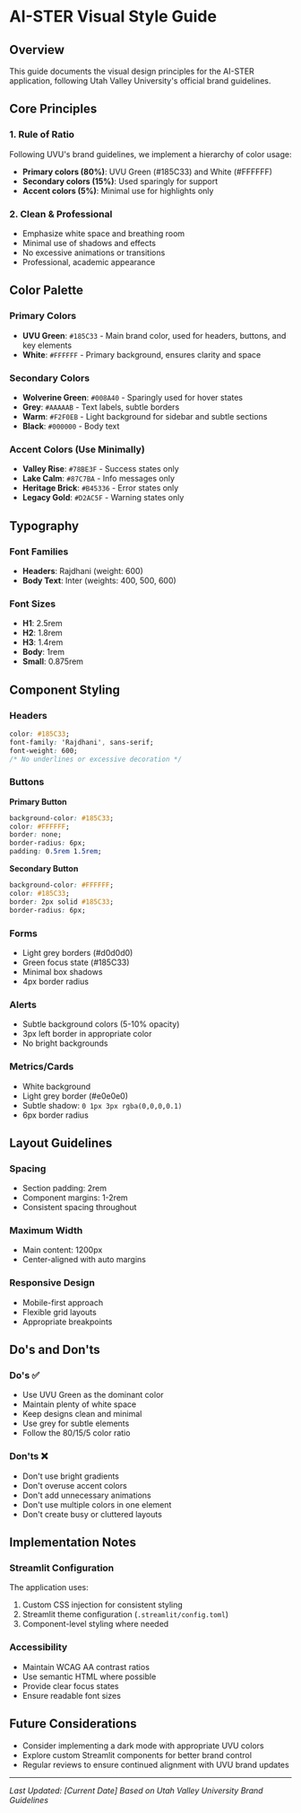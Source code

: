 # AI-STER Visual Style Guide

## Overview
This guide documents the visual design principles for the AI-STER application, following Utah Valley University's official brand guidelines.

## Core Principles

### 1. Rule of Ratio
Following UVU's brand guidelines, we implement a hierarchy of color usage:
- **Primary colors (80%)**: UVU Green (#185C33) and White (#FFFFFF)
- **Secondary colors (15%)**: Used sparingly for support
- **Accent colors (5%)**: Minimal use for highlights only

### 2. Clean & Professional
- Emphasize white space and breathing room
- Minimal use of shadows and effects
- No excessive animations or transitions
- Professional, academic appearance

## Color Palette

### Primary Colors
- **UVU Green**: `#185C33` - Main brand color, used for headers, buttons, and key elements
- **White**: `#FFFFFF` - Primary background, ensures clarity and space

### Secondary Colors
- **Wolverine Green**: `#008A40` - Sparingly used for hover states
- **Grey**: `#AAAAAB` - Text labels, subtle borders
- **Warm**: `#F2F0EB` - Light background for sidebar and subtle sections
- **Black**: `#000000` - Body text

### Accent Colors (Use Minimally)
- **Valley Rise**: `#78BE3F` - Success states only
- **Lake Calm**: `#87C7BA` - Info messages only
- **Heritage Brick**: `#B45336` - Error states only
- **Legacy Gold**: `#D2AC5F` - Warning states only

## Typography

### Font Families
- **Headers**: Rajdhani (weight: 600)
- **Body Text**: Inter (weights: 400, 500, 600)

### Font Sizes
- **H1**: 2.5rem
- **H2**: 1.8rem
- **H3**: 1.4rem
- **Body**: 1rem
- **Small**: 0.875rem

## Component Styling

### Headers
```css
color: #185C33;
font-family: 'Rajdhani', sans-serif;
font-weight: 600;
/* No underlines or excessive decoration */
```

### Buttons
**Primary Button**
```css
background-color: #185C33;
color: #FFFFFF;
border: none;
border-radius: 6px;
padding: 0.5rem 1.5rem;
```

**Secondary Button**
```css
background-color: #FFFFFF;
color: #185C33;
border: 2px solid #185C33;
border-radius: 6px;
```

### Forms
- Light grey borders (#d0d0d0)
- Green focus state (#185C33)
- Minimal box shadows
- 4px border radius

### Alerts
- Subtle background colors (5-10% opacity)
- 3px left border in appropriate color
- No bright backgrounds

### Metrics/Cards
- White background
- Light grey border (#e0e0e0)
- Subtle shadow: `0 1px 3px rgba(0,0,0,0.1)`
- 6px border radius

## Layout Guidelines

### Spacing
- Section padding: 2rem
- Component margins: 1-2rem
- Consistent spacing throughout

### Maximum Width
- Main content: 1200px
- Center-aligned with auto margins

### Responsive Design
- Mobile-first approach
- Flexible grid layouts
- Appropriate breakpoints

## Do's and Don'ts

### Do's ✅
- Use UVU Green as the dominant color
- Maintain plenty of white space
- Keep designs clean and minimal
- Use grey for subtle elements
- Follow the 80/15/5 color ratio

### Don'ts ❌
- Don't use bright gradients
- Don't overuse accent colors
- Don't add unnecessary animations
- Don't use multiple colors in one element
- Don't create busy or cluttered layouts

## Implementation Notes

### Streamlit Configuration
The application uses:
1. Custom CSS injection for consistent styling
2. Streamlit theme configuration (`.streamlit/config.toml`)
3. Component-level styling where needed

### Accessibility
- Maintain WCAG AA contrast ratios
- Use semantic HTML where possible
- Provide clear focus states
- Ensure readable font sizes

## Future Considerations
- Consider implementing a dark mode with appropriate UVU colors
- Explore custom Streamlit components for better brand control
- Regular reviews to ensure continued alignment with UVU brand updates

---

*Last Updated: [Current Date]*
*Based on Utah Valley University Brand Guidelines*
